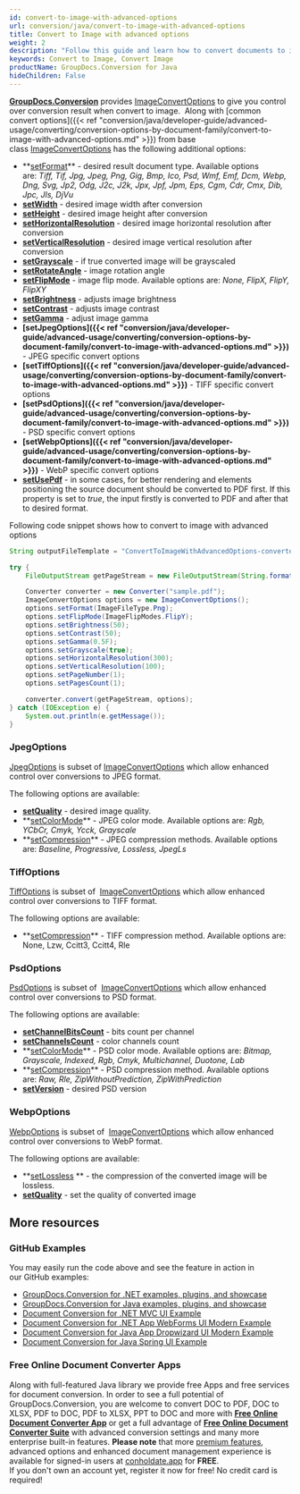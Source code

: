 ```yaml
---
id: convert-to-image-with-advanced-options
url: conversion/java/convert-to-image-with-advanced-options
title: Convert to Image with advanced options
weight: 2
description: "Follow this guide and learn how to convert documents to image with height, width, resolution, brightness and other customizations using GroupDocs.Conversion for Java."
keywords: Convert to Image, Convert Image
productName: GroupDocs.Conversion for Java
hideChildren: False
---
```

[**GroupDocs.Conversion**](https://products.groupdocs.com/conversion/java) provides [ImageConvertOptions](https://apireference.groupdocs.com/java/conversion/com.groupdocs.conversion.options.convert/ImageConvertOptions) to give you control over conversion result when convert to image.  Along with [common convert options]({{< ref "conversion/java/developer-guide/advanced-usage/converting/conversion-options-by-document-family/convert-to-image-with-advanced-options.md" >}}) from base class [ImageConvertOptions](https://apireference.groupdocs.com/java/conversion/com.groupdocs.conversion.options.convert/ImageConvertOptions) has the following additional options:
*   **[setFormat](https://apireference.groupdocs.com/java/conversion/com.groupdocs.conversion.options.convert/ConvertOptions#setFormat(com.groupdocs.conversion.filetypes.FileType))** - desired result document type. Available options are: *Tiff, Tif, Jpg, Jpeg, Png, Gig, Bmp, Ico, Psd, Wmf, Emf, Dcm, Webp, Dng, Svg, Jp2, Odg, J2c, J2k, Jpx, Jpf, Jpm, Eps, Cgm, Cdr, Cmx, Dib, Jpc, Jls, DjVu*
*   **[setWidth](https://apireference.groupdocs.com/java/conversion/com.groupdocs.conversion.options.convert/ImageConvertOptions#setWidth(int))** -  desired image width after conversion
*   **[setHeight](https://apireference.groupdocs.com/java/conversion/com.groupdocs.conversion.options.convert/ImageConvertOptions#setHeight(int))** -  desired image height after conversion
*   **[setHorizontalResolution](https://apireference.groupdocs.com/java/conversion/com.groupdocs.conversion.options.convert/ImageConvertOptions#setHorizontalResolution(int))** -  desired image horizontal resolution after conversion
*   **[setVerticalResolution](https://apireference.groupdocs.com/java/conversion/com.groupdocs.conversion.options.convert/ImageConvertOptions#setVerticalResolution(int))** -  desired image vertical resolution after conversion
*   **[setGrayscale](https://apireference.groupdocs.com/java/conversion/com.groupdocs.conversion.options.convert/ImageConvertOptions#setGrayscale(boolean))** -  if true converted image will be grayscaled
*   **[setRotateAngle](https://apireferenchttps//apireference.groupdocs.com/java/conversion/com.groupdocs.conversion.options.convert/ImageConvertOptions#setRotateAngle(int)e.groupdocs.com/net/conversion/groupdocs.conversion.options.convert/imageconvertoptions/properties/rotateangle)** -  image rotation angle
*   **[setFlipMode](https://apireference.groupdocs.com/java/conversion/com.groupdocs.conversion.options.convert/ImageConvertOptions#setFlipMode(com.groupdocs.conversion.options.convert.ImageFlipModes))** -  image flip mode. Available options are: *None, FlipX, FlipY, FlipXY*
*   **[setBrightness](https://apireference.groupdocs.com/java/conversion/com.groupdocs.conversion.options.convert/ImageConvertOptions#setBrightness(int))** -  adjusts image brightness
*   **[setContrast](https://apireference.groupdocs.com/java/conversion/com.groupdocs.conversion.options.convert/ImageConvertOptions#setContrast(int))** -  adjusts image contrast
*   **[setGamma](https://apireference.groupdocs.com/java/conversion/com.groupdocs.conversion.options.convert/ImageConvertOptions#setGamma(float))** -  adjust image gamma      
*   **[setJpegOptions]({{< ref "conversion/java/developer-guide/advanced-usage/converting/conversion-options-by-document-family/convert-to-image-with-advanced-options.md" >}})** -  JPEG specific convert options
*   **[setTiffOptions]({{< ref "conversion/java/developer-guide/advanced-usage/converting/conversion-options-by-document-family/convert-to-image-with-advanced-options.md" >}})** -  TIFF specific convert options
*   **[setPsdOptions]({{< ref "conversion/java/developer-guide/advanced-usage/converting/conversion-options-by-document-family/convert-to-image-with-advanced-options.md" >}})** -  PSD specific convert options
*   **[setWebpOptions]({{< ref "conversion/java/developer-guide/advanced-usage/converting/conversion-options-by-document-family/convert-to-image-with-advanced-options.md" >}})** - WebP specific convert options    
*   **[setUsePdf](https://apireference.groupdocs.com/java/conversion/com.groupdocs.conversion.options.convert/ImageConvertOptions#setUsePdf(boolean))** -  in some cases, for better rendering and elements positioning the source document should be converted to PDF first. If this property is set to *true*, the input firstly is converted to PDF and after that to desired format.

Following code snippet shows how to convert to image with advanced options

```java
String outputFileTemplate = "ConvertToImageWithAdvancedOptions-converted-page-%s.png"; 

try {
    FileOutputStream getPageStream = new FileOutputStream(String.format(outputFileTemplate, 1));

    Converter converter = new Converter("sample.pdf");
    ImageConvertOptions options = new ImageConvertOptions();
    options.setFormat(ImageFileType.Png);
    options.setFlipMode(ImageFlipModes.FlipY);
    options.setBrightness(50);
    options.setContrast(50);
    options.setGamma(0.5F);
    options.setGrayscale(true);
    options.setHorizontalResolution(300);
    options.setVerticalResolution(100);
    options.setPageNumber(1);
    options.setPagesCount(1);

    converter.convert(getPageStream, options);
} catch (IOException e) {
    System.out.println(e.getMessage());
}
```

### JpegOptions

[JpegOptions](https://apireference.groupdocs.com/java/conversion/com.groupdocs.conversion.options.convert/JpegOptions) is subset of [ImageConvertOptions](https://apireference.groupdocs.com/java/conversion/com.groupdocs.conversion.options.convert/ImageConvertOptions) which allow enhanced control over conversions to JPEG format. 

The following options are available:

*   **[setQuality](https://apireference.groupdocs.com/java/conversion/com.groupdocs.conversion.options.convert/JpegOptions#setQuality(int))** - desired image quality.
*   **[setColorMode](https://apireference.groupdocs.com/java/conversion/com.groupdocs.conversion.options.convert/JpegOptions#setColorMode(com.groupdocs.conversion.options.convert.JpgColorModes))** - JPEG color mode. Available options are: *Rgb, YCbCr, Cmyk, Ycck, Grayscale*
*   **[setCompression](https://apireference.groupdocs.com/java/conversion/com.groupdocs.conversion.options.convert/JpegOptions#setCompression(com.groupdocs.conversion.options.convert.JpgCompressionMethods))** - JPEG compression methods. Available options are: *Baseline, Progressive, Lossless, JpegLs*

### TiffOptions

[TiffOptions](https://apireference.groupdocs.com/java/conversion/com.groupdocs.conversion.options.convert/TiffOptions) is subset of  [ImageConvertOptions](https://apireference.groupdocs.com/java/conversion/com.groupdocs.conversion.options.convert/ImageConvertOptions) which allow enhanced control over conversions to TIFF format. 

The following options are available:

*   **[setCompression](https://apireference.groupdocs.com/java/conversion/com.groupdocs.conversion.options.convert/TiffOptions#setCompression(com.groupdocs.conversion.options.convert.TiffCompressionMethods))** - TIFF compression method. Available options are: None, Lzw, Ccitt3, Ccitt4, Rle

### PsdOptions

[PsdOptions](https://apireference.groupdocs.com/java/conversion/com.groupdocs.conversion.options.convert/PsdOptions) is subset of  [ImageConvertOptions](https://apireference.groupdocs.com/java/conversion/com.groupdocs.conversion.options.convert/ImageConvertOptions) which allow enhanced control over conversions to PSD format. 

The following options are available:

*   **[setChannelBitsCount](https://apireference.groupdocs.com/java/conversion/com.groupdocs.conversion.options.convert/PsdOptions#setChannelBitsCount(short))** - bits count per channel
*   **[setChannelsCount](https://apireference.groupdocs.com/java/conversion/com.groupdocs.conversion.options.convert/PsdOptions#setChannelsCount(short))** - color channels count
*   **[setColorMode](https://apireference.groupdocs.com/java/conversion/com.groupdocs.conversion.options.convert/PsdOptions#setColorMode(com.groupdocs.conversion.options.convert.PsdColorModes))** - PSD color mode. Available options are: *Bitmap, Grayscale, Indexed, Rgb, Cmyk, Multichannel, Duotone, Lab*
*   **[setCompression](https://apireference.groupdocs.com/java/conversion/com.groupdocs.conversion.options.convert/PsdOptions#setCompression(com.groupdocs.conversion.options.convert.PsdCompressionMethods))** - PSD compression method. Available options are: *Raw, Rle, ZipWithoutPrediction, ZipWithPrediction*
*   **[setVersion](https://apireference.groupdocs.com/java/conversion/com.groupdocs.conversion.options.convert/PsdOptions#setVersion(int))** - desired PSD version

### WebpOptions

[WebpOptions](https://apireference.groupdocs.com/java/conversion/com.groupdocs.conversion.options.convert/WebpOptions) is subset of  [ImageConvertOptions](https://apireference.groupdocs.com/java/conversion/com.groupdocs.conversion.options.convert/ImageConvertOptions) which allow enhanced control over conversions to WebP format. 

The following options are available:

*   **[setLossless](https://apireference.groupdocs.com/java/conversion/com.groupdocs.conversion.options.convert/WebpOptions#setLossless(boolean)) ** -  the compression of the converted image will be lossless.
*   **[setQuality](https://apireference.groupdocs.com/java/conversion/com.groupdocs.conversion.options.convert/WebpOptions#setQuality(int))** - set the quality of converted image

## More resources

### GitHub Examples
You may easily run the code above and see the feature in action in our GitHub examples:
*   [GroupDocs.Conversion for .NET examples, plugins, and showcase](https://github.com/groupdocs-conversion/GroupDocs.Conversion-for-.NET)    
*   [GroupDocs.Conversion for Java examples, plugins, and showcase](https://github.com/groupdocs-conversion/GroupDocs.Conversion-for-Java)    
*   [Document Conversion for .NET MVC UI Example](https://github.com/groupdocs-conversion/GroupDocs.Conversion-for-.NET-MVC)     
*   [Document Conversion for .NET App WebForms UI Modern Example](https://github.com/groupdocs-conversion/GroupDocs.Conversion-for-.NET-WebForms)    
*   [Document Conversion for Java App Dropwizard UI Modern Example](https://github.com/groupdocs-conversion/GroupDocs.Conversion-for-Java-Dropwizard)    
*   [Document Conversion for Java Spring UI Example](https://github.com/groupdocs-conversion/GroupDocs.Conversion-for-Java-Spring)   

### Free Online Document Converter Apps
Along with full-featured Java library we provide free Apps and free services for document conversion.
In order to see a full potential of GroupDocs.Conversion, you are welcome to convert DOC to PDF, DOC to XLSX, PDF to DOC, PDF to XLSX, PPT to DOC and more with **[Free Online Document Converter App](https://products.groupdocs.app/conversion)** or get a full advantage of **[Free Online Document Converter Suite](https://conholdate.app/features/document-converter-online)** with advanced conversion settings and many more enterprise built-in features.
**Please note** that more [premium features](https://conholdate.app/features), advanced options and enhanced document management experience is available for signed-in users at [conholdate.app](https://conholdate.app/) for **FREE**.  
If you don't own an account yet, register it now for free! No credit card is required!
